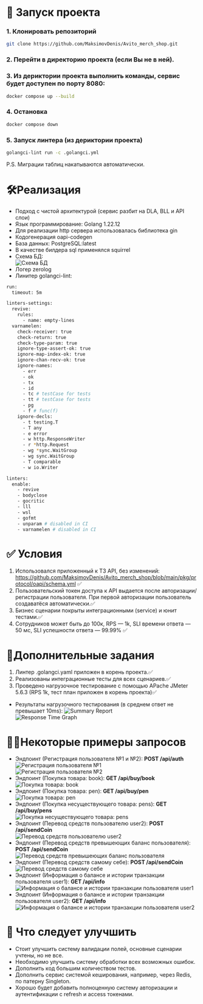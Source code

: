 # 🚀 Запуск проекта

### 1. Клонировать репозиторий
```bash   
git clone https://github.com/MaksimovDenis/Avito_merch_shop.git
```
### 2. Перейти в директорию проекта (если Вы не в ней).  

### 3. Из дериктории проекта выполнить команды, сервис будет доступен по порту 8080:  
```bash      
docker compose up --build 
```
### 4. Остановка  
```bash      
docker compose down
```
### 5. Запуск линтера (из дериктории проекта)
```bash
golangci-lint run -c .golangci.yml
```
P.S. Миграции таблиц накатываются автоматически.  

# 🛠Реализация  
- Подход с чистой архитектурой (сервис разбит на DLA, BLL и API слои)  
- Язык программирование: Golang 1.22.12  
- Для реализации http сервера использовалась библиотека gin  
- Кодогенерация oapi-codegen  
- База данных: PostgreSQL:latest
- В качестве билдера sql применялся squirrel 
- Схема БД:  
 ![Схема БД](images/13.png)  
- Логер zerolog   
- Линитер golangci-lint:  

```bash  
run:
  timeout: 5m

linters-settings:
  revive:
    rules:
      - name: empty-lines
  varnamelen:
    check-receiver: true
    check-return: true
    check-type-param: true
    ignore-type-assert-ok: true
    ignore-map-index-ok: true
    ignore-chan-recv-ok: true
    ignore-names:
      - err
      - ok
      - tx
      - id
      - tc # testCase for tests
      - tt # testCase for tests
      - pg
      - f # func(f)
    ignore-decls:
      - t testing.T
      - T any
      - e error
      - w http.ResponseWriter
      - r *http.Request
      - wg *sync.WaitGroup
      - wg sync.WaitGroup
      - T comparable
      - w io.Writer

linters:
  enable:
    - revive
    - bodyclose
    - gocritic
    - lll
    - wsl
    - gofmt
    - unparam # disabled in CI
    - varnamelen # disabled in CI  
```    
# ✅ Условия  
1. Использовался приложенный к ТЗ API, без изменений: https://github.com/MaksimovDenis/Avito_merch_shop/blob/main/pkg/protocol/oapi/schema.yml ✅    
2. Пользовательский токен доступа к API выдается после авторизации/регистрации пользователя. При первой авторизации пользователь создаватёся автоматически.✅   
3. Бизнес сценарии покрыты интеграционными (service) и юнит тестами.✅     
4. Сотрудников может быть до 100к, RPS — 1k, SLI времени ответа — 50 мс, SLI успешности ответа — 99.99% ✅  

# 🔧Дополнительные задания
1. Линтер .golangci.yaml приложен в корень проекта.✅
2. Реализованы интеграционные тесты для всех сценариев.✅
3. Проведено нагрузочное тестирование с помощью APache JMeter 5.6.3 (RPS 1k, тест план приложен в корень проекта)✅
 - Результаты нагрузочного тестирования (в среднем ответ не превышает 10ms): 
   ![Summary Report](images/1.png)  
   ![Response Time Graph](images/2.png)

# 🧑‍💻Некоторые примеры запросов 
 - Эндпоинт (Регистрация пользователя №1 и №2): **POST /api/auth**  
   ![Регистрация пользователя №1](images/3.png)  
   ![Регистрация пользователя №2](images/4.png)  
 - Эндпоинт (Покупка товара: book): **GET /api/buy/book**  
   ![Покупка товара: book](images/5.png) 
 - Эндпоинт (Покупка товара: pen): **GET /api/buy/pen**  
   ![Покупка товара: pen](images/6.png) 
 - Эндпоинт (Покупка несуществующего товара: pens): **GET /api/buy/pens**  
   ![Покупка несуществующего товара: pens](images/7.png) 
 - Эндпоинт (Перевод средств пользователю user2): **POST /api/sendCoin**  
   ![Перевод средств пользователю user2](images/8.png) 
 - Эндпоинт (Перевод средств превышеющих баланс пользователя): **POST /api/sendCoin**  
   ![Перевод средств превышеющих баланс пользователя](images/9.png) 
 - Эндпоинт (Перевод средств самому себе): **POST /api/sendCoin**  
   ![Перевод средств самому себе](images/10.png) 
 - Эндпоинт (Информация о балансе и истории транзакции пользователя user1): **GET /api/info**  
   ![Информация о балансе и истории транзакции пользователя user1](images/11.png) 
 - Эндпоинт (Информация о балансе и истории транзакции пользователя user2): **GET /api/info**  
   ![Информация о балансе и истории транзакции пользователя user2](images/12.png) 

# 🚧 Что следует улучшить  
- Стоит улучшить систему валидации полей, основные сценарии учтены, но не все.  
- Необходимо улучшить систему обработки всех возможных ошибок.  
- Дополнить код большим количеством тестов.  
- Дополнить сервис системой кеширования, например, через Redis, по патерну Singleton.
- Хорошо будет добавить полноценную систему авторизации и аутентификации с refresh и access токенами.  